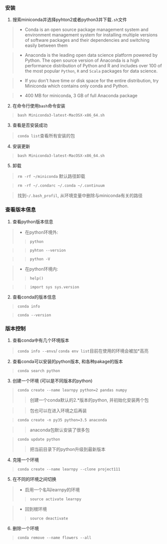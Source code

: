 ### 安装

1. 搜索miniconda并选择pyhton2或者python3并下载`.sh`文件
> - Conda is an open source package management system and environment management system for installing multiple versions of software packages and their dependencies and switching easily between them

> - Anaconda is the leading open data science platform powered by Python. The open source version of Anaconda is a high performance distribution of Python and R and includes over 100 of the most popular `Python`, `R` and `Scala` packages for data science.

> - If you don't have time or disk space for the entire distribution, try Miniconda which contains only conda and Python.

> - 400 MB for miniconda, 3 GB of full Anaconda package

2. 在命令行使用`bash`命令安装
> `bash Miniconda3-latest-MacOSX-x86_64.sh`



3. 查看是否安装成功
> `conda list`查看所有安装的包

4. 安装更新
> `bash Miniconda3-latest-MacOSX-x86_64.sh`

5. 卸载
> `rm -rf ~/miniconda` 默认路径卸载

> `rm -rf ~/.condarc ~/.conda ~/.continuum`

> 找到`~/.bash_profil`, 从环境变量中删除与miniconda有关的路径

### 查看版本信息
1. 查看python版本信息

> - 在python环境外:
> > `python`

> > `pyhton --version`

> > `python -V`

> - 在python环境内:
> > `help()`

> > `import sys sys.version`

2. 查看conda的版本信息

> `conda info`

> `conda --version`

### 版本控制
1. 查看conda中有几个环境版本
> `conda info --envs`/ `conda env list`目前在使用的环境会被加*高亮

2. 查看conda可以安装的python版本, 和各种pakage的版本
> `conda search python`

3. 创建一个环境 (可以是不同版本的python)
> `conda create --name learnpy python=2 pandas numpy`
> > 创建一个conda默认的2.*版本的python, 并初始化安装两个包

> > 包也可以在进入环境之后再装

> `conda create -n py35 python=3.5 anaconda`

> > anaconda包默认安装了很多包

> `conda update python`
> > 把当前目录下的python升级到最新版本

4. 克隆一个环境
> `conda create --name learnpy --clone project111`

5. 在不同的环境之间切换
> - 启用一个名叫learnpy的环境
> > `source activate learnpy`

> - 回到根环境
> > `source deactivate`

6. 删除一个环境
> `conda remove --name flowers --all`


